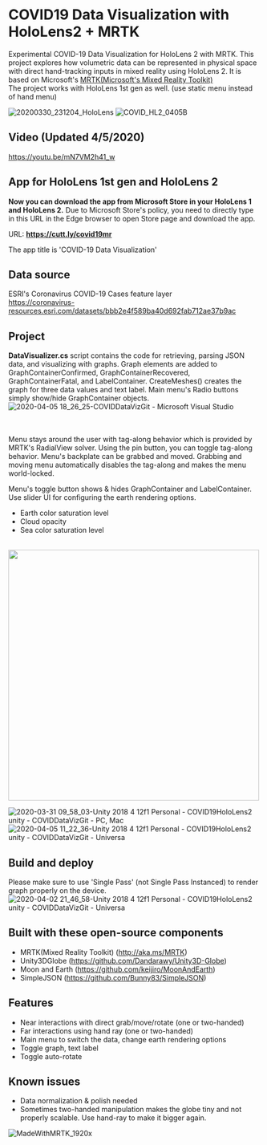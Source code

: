 # COVID19 Data Visualization with HoloLens2 + MRTK
Experimental COVID-19 Data Visualization for HoloLens 2 with MRTK. This project explores how volumetric data can be represented in physical space with direct hand-tracking inputs in mixed reality using HoloLens 2. It is based on Microsoft's [MRTK(Microsoft's Mixed Reality Toolkit)](https://github.com/microsoft/MixedRealityToolkit-Unity)<br/> The project works with HoloLens 1st gen as well. (use static menu instead of hand menu)<br/>

![20200330_231204_HoloLens](https://user-images.githubusercontent.com/13754172/78055611-a31a6400-7338-11ea-82e2-05987de9feeb.jpg)
![COVID_HL2_0405B](https://user-images.githubusercontent.com/13754172/78509640-51ad1300-7744-11ea-8603-1e2d446f76d3.gif)

## Video (Updated 4/5/2020)
https://youtu.be/mN7VM2h41_w

## App for HoloLens 1st gen and HoloLens 2
**Now you can download the app from Microsoft Store in your HoloLens 1 and HoloLens 2.**
Due to Microsoft Store's policy, you need to directly type in this URL in the Edge browser to open Store page and download the app.

URL: **https://cutt.ly/covid19mr**

The app title is 'COVID-19 Data Visualization'

## Data source
ESRI's Coronavirus COVID-19 Cases feature layer<br/>
https://coronavirus-resources.esri.com/datasets/bbb2e4f589ba40d692fab712ae37b9ac

## Project
**DataVisualizer.cs** script contains the code for retrieving, parsing JSON data, and visualizing with graphs. Graph elements are added to GraphContainerConfirmed, GraphContainerRecovered, GraphContainerFatal, and LabelContainer. CreateMeshes() creates the graph for three data values and text label. Main menu's Radio buttons simply show/hide GraphContainer objects.
![2020-04-05 18_26_25-COVIDDataVizGit - Microsoft Visual Studio](https://user-images.githubusercontent.com/13754172/78515520-065a2b00-776b-11ea-9655-f24c18cbbc74.png)


<br/><br/>
Menu stays around the user with tag-along behavior which is provided by MRTK's RadialView solver. Using the pin button, you can toggle tag-along behavior. Menu's backplate can be grabbed and moved. Grabbing and moving menu automatically disables the tag-along and makes the menu world-locked. 

Menu's toggle button shows & hides GraphContainer and LabelContainer. 
Use slider UI for configuring the earth rendering options.
- Earth color saturation level
- Cloud opacity
- Sea color saturation level
<br/><br/>
<img src="https://user-images.githubusercontent.com/13754172/78515560-27bb1700-776b-11ea-90d8-1f8bf6015f4b.png" width="500px">


![2020-03-31 09_58_03-Unity 2018 4 12f1 Personal - COVID19HoloLens2 unity - COVIDDataVizGit - PC, Mac ](https://user-images.githubusercontent.com/13754172/78075949-4cbe1d00-735a-11ea-89bd-7192651ee959.png)
![2020-04-05 11_22_36-Unity 2018 4 12f1 Personal - COVID19HoloLens2 unity - COVIDDataVizGit - Universa](https://user-images.githubusercontent.com/13754172/78507729-a77abe80-7736-11ea-85c4-50d2c12bb48b.png)

## Build and deploy
Please make sure to use 'Single Pass' (not Single Pass Instanced) to render graph properly on the device.
![2020-04-02 21_46_58-Unity 2018 4 12f1 Personal - COVID19HoloLens2 unity - COVIDDataVizGit - Universa](https://user-images.githubusercontent.com/13754172/78325429-644cff80-752c-11ea-88db-c9102c5f3528.png)

## Built with these open-source components
- MRTK(Mixed Reality Toolkit) (http://aka.ms/MRTK)
- Unity3DGlobe (https://github.com/Dandarawy/Unity3D-Globe)
- Moon and Earth (https://github.com/keijiro/MoonAndEarth)
- SimpleJSON (https://github.com/Bunny83/SimpleJSON)

## Features
- Near interactions with direct grab/move/rotate (one or two-handed)
- Far interactions using hand ray (one or two-handed)
- Main menu to switch the data, change earth rendering options
- Toggle graph, text label
- Toggle auto-rotate 

## Known issues
- Data normalization & polish needed
- Sometimes two-handed manipulation makes the globe tiny and not properly scalable. Use hand-ray to make it bigger again.

![MadeWithMRTK_1920x](https://user-images.githubusercontent.com/13754172/78519812-47f1d280-7779-11ea-9fdd-7bbdb7b4f9f5.png)

